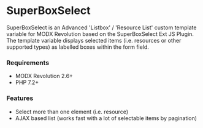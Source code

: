 # SuperBoxSelect

SuperBoxSelect is an Advanced 'Listbox' / 'Resource List' custom template
variable for MODX Revolution based on the SuperBoxSelect Ext JS Plugin. The
template variable displays selected items (i.e. resources or other supported
types) as labelled boxes within the form field.

### Requirements

* MODX Revolution 2.6+
* PHP 7.2+

### Features

* Select more than one element (i.e. resource)
* AJAX based list (works fast with a lot of selectable items by pagination)
